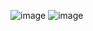 ![image](https://user-images.githubusercontent.com/70264363/167135198-606bec2f-a0af-4ed6-966a-bb40a56bf06e.png)
![image](https://user-images.githubusercontent.com/70264363/167135267-cf5587c0-c8eb-4f6f-ae40-b3571008486b.png)